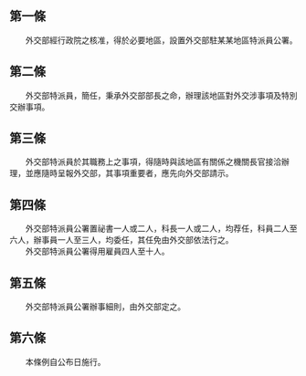 第一條 
-------
　　外交部經行政院之核准，得於必要地區，設置外交部駐某某地區特派員公署。  


第二條 
-------
　　外交部特派員，簡任，秉承外交部部長之命，辦理該地區對外交涉事項及特別交辦事項。  


第三條 
-------
　　外交部特派員於其職務上之事項，得隨時與該地區有關係之機關長官接洽辦理，並應隨時呈報外交部，其事項重要者，應先向外交部請示。  


第四條 
-------
　　外交部特派員公署置祕書一人或二人，科長一人或二人，均荐任，科員二人至六人，辦事員一人至三人，均委任，其任免由外交部依法行之。  
　　外交部特派員公署得用雇員四人至十人。  


第五條 
-------
　　外交部特派員公署辦事細則，由外交部定之。  


第六條 
-------
　　本條例自公布日施行。